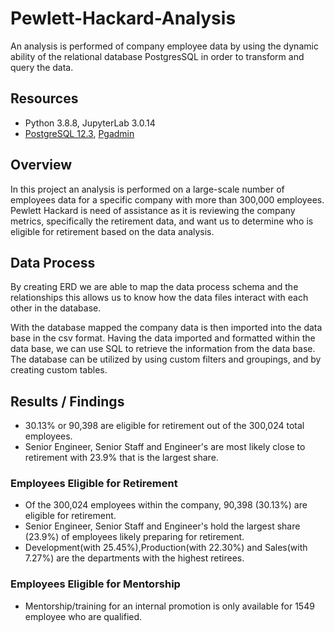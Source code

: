 # Pewlett-Hackard-Analysis
An analysis is performed of company employee data by using the dynamic ability of the relational database PostgresSQL in order to transform and query the data.

##  Resources 
- Python 3.8.8, JupyterLab 3.0.14
- [PostgreSQL 12.3](https://www.postgresql.org/), [Pgadmin](https://www.pgadmin.org/) 

## Overview
In this project an analysis is performed on a large-scale number of employees data for a specific company with more than 300,000 employees. Pewlett Hackard is need of assistance as it is reviewing the company metrics, specifically the retirement data, and want us to determine who is eligible for retirement based on the data analysis.

## Data Process  
By creating ERD we are able to map the data process schema and the relationships this allows us to know how the data files interact with each other in the database.

With the database mapped the company data is then imported into the data base in the csv format. Having the data imported and formatted within the data base, we can use SQL to retrieve the information from the data base. The database can be utilized by using custom filters and groupings, and by creating custom tables.

## Results / Findings
- 30.13% or 90,398 are eligible for retirement out of the 300,024 total employees.
- Senior Engineer, Senior Staff and Engineer's are most likely close to retirement with 23.9% that is the largest share. 

### Employees Eligible for Retirement
- Of the 300,024 employees within the company, 90,398 (30.13%) are eligible for retirement. 
- Senior Engineer, Senior Staff and Engineer's hold the largest share (23.9%) of employees likely preparing for retirement.
- Development(with 25.45%),Production(with 22.30%) and Sales(with 7.27%) are the departments with the highest retirees.

### Employees Eligible for Mentorship
- Mentorship/training for an internal promotion is only available for 1549 employee who are qualified.

